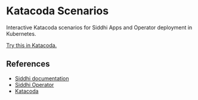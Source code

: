 # Katacoda Scenarios
Interactive Katacoda scenarios for Siddhi Apps and Operator deployment in Kubernetes. 

[Try this in Katacoda.](https://www.katacoda.com/siddhi/courses/siddhi)

## References

- [Siddhi documentation](https://siddhi.io/)
- [Siddhi Operator](https://github.com/siddhi-io/siddhi-operator/)
- [Katacoda](https://www.katacoda.com/siddhi/courses/siddhi)
